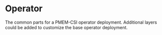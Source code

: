 # Operator

The common parts for a PMEM-CSI operator deployment. Additional layers
could be added to customize the base operator deployment.
